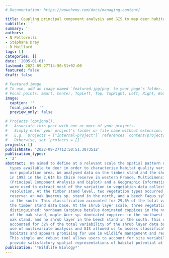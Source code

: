 ```yaml
---
# Documentation: https://wowchemy.com/docs/managing-content/

title: Coupling principal component analysis and GIS to map deer habitats
subtitle: ''
summary: ''
authors:
- N Pettorelli
- Stéphane Dray
- D Maillard
tags: []
categories: []
date: '2005-01-01'
lastmod: 2022-09-27T14:50:51+02:00
featured: false
draft: false

# Featured image
# To use, add an image named `featured.jpg/png` to your page's folder.
# Focal points: Smart, Center, TopLeft, Top, TopRight, Left, Right, BottomLeft, Bottom, BottomRight.
image:
  caption: ''
  focal_point: ''
  preview_only: false

# Projects (optional).
#   Associate this post with one or more of your projects.
#   Simply enter your project's folder or file name without extension.
#   E.g. `projects = ["internal-project"]` references `content/project/deep-learning/index.md`.
#   Otherwise, set `projects = []`.
projects: []
publishDate: '2022-09-27T12:50:51.387351Z'
publication_types:
- '2'
abstract: 'We aimed to define at a relevant scale the spatial pattern of major vegetation
  types available to deer in order to characterise habitat quality variations within
  our population area. We analysed data on the timber stand and the shrub layer collected
  in 1993 in the 2,614 ha Chizé reserve in western France. Multidimensional analyses
  (Principal Component Analysis and biplot) and a Geographic Information System (GIS)
  were used to extract most of the variation in vegetation data collected at the 4-ha
  resolution. At the timber stand level, two vegetation types occurred within the
  reserve: an oak Quercus sp. stand in the north, and a beech Fagus sylvatica stand
  in the south. This classification accounted for 29.6% of the total variability of
  the timber stand data base. At the shrub layer scale, three vegetation types were
  distinguished: hornbeam Carpinus betulus dominated coppices in the northeast part
  of the oak stand, maple Acer sp. dominated coppices in the northwest part of the
  oak stand, and no shrub layer in the beech stand in the south. This classification
  accounted for 32% of the total variability of the shrub layer data base. The coupled
  use of multivariate analysis and GIS allowed us to assess classification of forest
  habitats and appears promising for use in wildlife management and research purposes.
  This simple and robust tool allows users to account for site variability, and can
  provide satisfactory spatial representations of habitat potential at multiple scales.'
publication: '*Wildlife Biology*'
---
```

